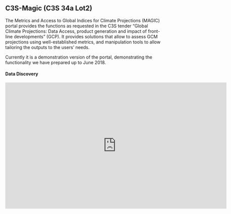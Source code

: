 ## C3S-Magic (C3S 34a Lot2)

The Metrics and Access to Global Indices for Climate Projections (MAGIC) portal provides the functions as requested in the C3S tender “Global Climate Projections: Data Access, product generation and impact of front-line developments” (GCP). It provides solutions that allow to assess GCM projections using well-established metrics, and manipulation tools to allow tailoring the outputs to the users’ needs.

Currently it is a demonstration version of the portal, demonstrating the functionality we have prepared up to June 2018.

#### Data Discovery

<iframe width="700" height="400" src="https://www.youtube.com/embed/UmIWfLD5Q5A" frameborder="0" allowfullscreen></frame>

The compute-test portal has a link to the data as provided by CP4CDS. Above is a video showing the commection to the C3S CP4CDS (C3S 34a lot1) ESGF data node with Global Climate Model data. It shows how the data can be searched and accessed through the MAGIC portal.

Data can be browsed and viewed live in the [Data discovery](https://compute-test.c3s-magic.eu/impactportal/account/processing.jsp) section of the compute-test portal. Browsing the (meta)data is public, for access to the data you will need to sign-in.

#### ESMValTool based diagnostics

<iframe width="700" height="400" src="https://www.youtube.com/embed/Tlw_SLNRdxc?start=192" frameborder="0" allowfullscreen></frame>

The compute-test portal is capable of running a number of ESMValTool based diagnostics. Above is a video showcasing this functionality.


